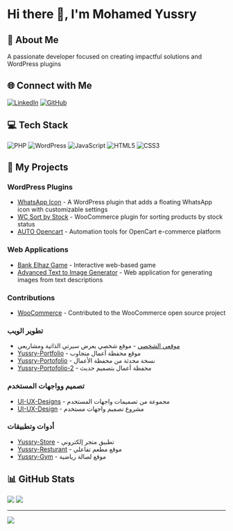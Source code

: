 # Hi there 👋, I'm Mohamed Yussry

## 💫 About Me
A passionate developer focused on creating impactful solutions and WordPress plugins

## 🌐 Connect with Me
[![LinkedIn](https://img.shields.io/badge/LinkedIn-%230077B5.svg?logo=linkedin&logoColor=white)](https://linkedin.com/in/mohamedyussry)
[![GitHub](https://img.shields.io/badge/GitHub-%23121011.svg?logo=github&logoColor=white)](https://github.com/mohamedyussry)

## 💻 Tech Stack
![PHP](https://img.shields.io/badge/php-%23777BB4.svg?style=for-the-badge&logo=php&logoColor=white)
![WordPress](https://img.shields.io/badge/WordPress-%23117AC9.svg?style=for-the-badge&logo=WordPress&logoColor=white)
![JavaScript](https://img.shields.io/badge/javascript-%23323330.svg?style=for-the-badge&logo=javascript&logoColor=%23F7DF1E)
![HTML5](https://img.shields.io/badge/html5-%23E34F26.svg?style=for-the-badge&logo=html5&logoColor=white)
![CSS3](https://img.shields.io/badge/css3-%231572B6.svg?style=for-the-badge&logo=css3&logoColor=white)

## 🚀 My Projects

### WordPress Plugins
* [WhatsApp Icon](https://github.com/mohamedyussry/WhatsApp-Icon) - A WordPress plugin that adds a floating WhatsApp icon with customizable settings
* [WC Sort by Stock](https://github.com/mohamedyussry/wc-sort-by-stock) - WooCommerce plugin for sorting products by stock status
* [AUTO Opencart](https://github.com/mohamedyussry/AUTO-opencart) - Automation tools for OpenCart e-commerce platform

### Web Applications
* [Bank Elhaz Game](https://github.com/mohamedyussry/bank-elhaz-game) - Interactive web-based game
* [Advanced Text to Image Generator](https://github.com/mohamedyussry/Advanced-Text-to-Image-Generator-free) - Web application for generating images from text descriptions

### Contributions
* [WooCommerce](https://github.com/mohamedyussry/woocommerce) - Contributed to the WooCommerce open source project

### تطوير الويب
* [موقعي الشخصي](https://github.com/mohamedyussry/mohamedyussry) - موقع شخصي يعرض سيرتي الذاتية ومشاريعي
* [Yussry-Portfolio](https://github.com/mohamedyussry/Yussry-Portfolio) - موقع محفظة أعمال متجاوب
* [Yussry-Portofolio](https://github.com/mohamedyussry/Yussry-Portofolio) - نسخة محدثة من محفظة الأعمال
* [Yussry-Portofolio-2](https://github.com/mohamedyussry/Yussry-Portofolio-2) - محفظة أعمال بتصميم حديث

### تصميم وواجهات المستخدم
* [UI-UX-Designs](https://github.com/mohamedyussry/UI-UX-Designs) - مجموعة من تصميمات واجهات المستخدم
* [UI-UX-Design](https://github.com/mohamedyussry/UI-UX-Design) - مشروع تصميم واجهات مستخدم

### أدوات وتطبيقات
* [Yussry-Store](https://github.com/mohamedyussry/Yussry-Store) - تطبيق متجر إلكتروني
* [Yussry-Resturant](https://github.com/mohamedyussry/Yussry-Resturant) - موقع مطعم تفاعلي
* [Yussry-Gym](https://github.com/mohamedyussry/Yussry-Gym) - موقع لصالة رياضية

## 📊 GitHub Stats
![](https://github-readme-stats.vercel.app/api?username=mohamedyussry&theme=dark&hide_border=false&include_all_commits=true&count_private=true)
![](https://github-readme-streak-stats.herokuapp.com/?user=mohamedyussry&theme=dark&hide_border=false)

---
[![](https://visitcount.itsvg.in/api?id=mohamedyussry&icon=0&color=0)](https://visitcount.itsvg.in)
